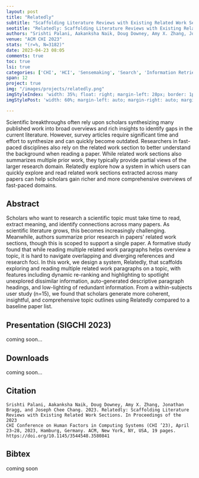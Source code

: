 ```yaml
---
layout: post
title: "Relatedly"
subtitle: "Scaffolding Literature Reviews with Existing Related Work Sections"
seotitle: "Relatedly: Scaffolding Literature Reviews with Existing Related Work Sections"
authors: "Srishti Palani, Aakanksha Naik, Doug Downey, Amy X. Zhang, Jonathan Bragg, Joseph Chee Chang"
venue: "ACM CHI 2023"
stats: "(r=%, N=3182)"
date: 2023-04-23 08:05
comments: true
toc: true
lsi: true
categories: ['CHI', 'HCI', 'Sensemaking', 'Search', 'Information Retrieval', 'Interaction', 'Reading']
span: 12
project: true
img: "/images/projects/relatedly.png"
imgStyleIndex: 'width: 35%; float: right; margin-left: 28px; border: 1px solid lightgray;'
imgStylePost: 'width: 60%; margin-left: auto; margin-right: auto; margin-top: 28px; border: 1px solid lightgray;'

---
```


Scientific breakthroughs often rely upon scholars synthesizing many published
work into broad overviews and rich insights to identify gaps in the current
literature.  However, survey articles require significant time and effort to
synthesize and can quickly become outdated. Researchers in fast-paced
disciplines also rely on the related work section to better understand the
background when reading a paper.  While related work sections also summarizes
multiple prior work, they typically provide partial views of the larger
research domain. Relatedly explore how a system in which users can quickly
explore and read related work sections extracted across many papers can help
scholars gain richer and more comprehensive overviews of fast-paced domains.

<!--more-->

Abstract
----------------------

Scholars who want to research a scientific topic must take time to read,
extract meaning, and identify connections across many papers. As scientific
literature grows, this becomes increasingly challenging. Meanwhile, authors
summarize prior research in papers' related work sections, though this is
scoped to support a single paper. A formative study found that while reading
multiple related work paragraphs helps overview a topic, it is hard to navigate
overlapping and diverging references and research foci.  In this work, we
design a system, Relatedly, that scaffolds exploring and reading multiple
related work paragraphs on a topic, with features including dynamic re-ranking
and highlighting to spotlight unexplored dissimilar information, auto-generated
descriptive paragraph headings, and low-lighting of redundant information. From
a within-subjects user study (n=15), we found that scholars generate more
coherent, insightful, and comprehensive topic outlines using Relatedly compared
to a baseline paper list.


Presentation (SIGCHI 2023)
----------------------
coming soon...


Downloads
----------------------
coming soon...

Citation
----------------------
```
Srishti Palani, Aakanksha Naik, Doug Downey, Amy X. Zhang, Jonathan
Bragg, and Joseph Chee Chang. 2023. Relatedly: Scaffolding Literature
Reviews with Existing Related Work Sections. In Proceedings of the 2023
CHI Conference on Human Factors in Computing Systems (CHI ’23), April
23–28, 2023, Hamburg, Germany. ACM, New York, NY, USA, 19 pages.
https://doi.org/10.1145/3544548.3580841
```

Bibtex
----------------------
coming soon
